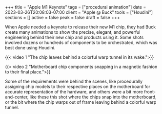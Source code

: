 +++
title = "Apple M1 Keynote"
tags = ["procedural animation"]
date = 2023-03-26T20:08:03-07:00
client = "Apple @ Buck"
tools = ["Houdini"]
sections = []
active = false
peak = false
draft = false
+++

When Apple needed a keynote to release their new M1 chip, they had Buck create many animations to show the precise, elegant, and powerful engineering behind their new chip and products using it. Some shots involved dozens or hundreds of components to be orchestrated, which was best done using Houdini.


{{< video 1 "The chip leaves behind a colorful warp tunnel in its wake.">}}

{{< video 2 "Motherboard chip components snapping in a magnetic fashion to their final place.">}}

Some of the requirements were behind the scenes, like procedurally assigning chip models to their respective places on the motherboard for accurate representation of the hardware, and others were a bit more front-and-center, like these this shot where the chips snap into the motherboard, or the bit where the chip warps out of frame leaving behind a colorful warp tunnel.
